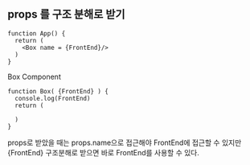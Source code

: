 ## props 를 구조 분해로 받기

    function App() {
      return (
        <Box name = {FrontEnd}/>
      )
    }

  Box Component

    function Box( {FrontEnd} ) {
      console.log(FrontEnd)
      return (

      )
    }

props로 받았을 때는 props.name으로 접근해야 FrontEnd에 접근할 수 있지만 {FrontEnd} 구조분해로 받으면 바로 FrontEnd를 사용할 수 있다.